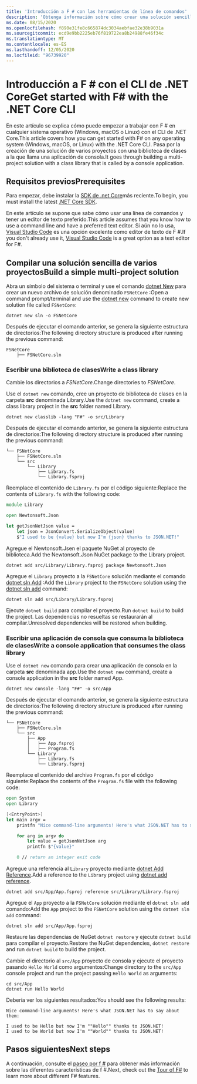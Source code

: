```yaml
---
title: 'Introducción a F # con las herramientas de línea de comandos'
description: 'Obtenga información sobre cómo crear una solución sencilla de varios proyectos en F # mediante el CLI de .NET Core en cualquier sistema operativo (Windows, macOS o Linux).'
ms.date: 08/15/2020
ms.openlocfilehash: f890e31fe8c665874dc3034aebfae32e38b9031a
ms.sourcegitcommit: ecd9e9bb2225eb76f819722ea8b24988fe46f34c
ms.translationtype: MT
ms.contentlocale: es-ES
ms.lasthandoff: 12/05/2020
ms.locfileid: "96739920"
---
```

# <a name="get-started-with-f-with-the-net-core-cli"></a><span data-ttu-id="e1c16-103">Introducción a F # con el CLI de .NET Core</span><span class="sxs-lookup"><span data-stu-id="e1c16-103">Get started with F# with the .NET Core CLI</span></span>

<span data-ttu-id="e1c16-104">En este artículo se explica cómo puede empezar a trabajar con F # en cualquier sistema operativo (Windows, macOS o Linux) con el CLI de .NET Core.</span><span class="sxs-lookup"><span data-stu-id="e1c16-104">This article covers how you can get started with F# on any operating system (Windows, macOS, or Linux) with the .NET Core CLI.</span></span> <span data-ttu-id="e1c16-105">Pasa por la creación de una solución de varios proyectos con una biblioteca de clases a la que llama una aplicación de consola.</span><span class="sxs-lookup"><span data-stu-id="e1c16-105">It goes through building a multi-project solution with a class library that is called by a console application.</span></span>

## <a name="prerequisites"></a><span data-ttu-id="e1c16-106">Requisitos previos</span><span class="sxs-lookup"><span data-stu-id="e1c16-106">Prerequisites</span></span>

<span data-ttu-id="e1c16-107">Para empezar, debe instalar la [SDK de .net Core](https://dotnet.microsoft.com/download)más reciente.</span><span class="sxs-lookup"><span data-stu-id="e1c16-107">To begin, you must install the latest [.NET Core SDK](https://dotnet.microsoft.com/download).</span></span>

<span data-ttu-id="e1c16-108">En este artículo se supone que sabe cómo usar una línea de comandos y tener un editor de texto preferido.</span><span class="sxs-lookup"><span data-stu-id="e1c16-108">This article assumes that you know how to use a command line and have a preferred text editor.</span></span> <span data-ttu-id="e1c16-109">Si aún no lo usa, [Visual Studio Code](get-started-vscode.md) es una opción excelente como editor de texto de F #.</span><span class="sxs-lookup"><span data-stu-id="e1c16-109">If you don't already use it, [Visual Studio Code](get-started-vscode.md) is a great option as a text editor for F#.</span></span>

## <a name="build-a-simple-multi-project-solution"></a><span data-ttu-id="e1c16-110">Compilar una solución sencilla de varios proyectos</span><span class="sxs-lookup"><span data-stu-id="e1c16-110">Build a simple multi-project solution</span></span>

<span data-ttu-id="e1c16-111">Abra un símbolo del sistema o terminal y use el comando [dotnet New](../../core/tools/dotnet-new.md) para crear un nuevo archivo de solución denominado `FSNetCore` :</span><span class="sxs-lookup"><span data-stu-id="e1c16-111">Open a command prompt/terminal and use the [dotnet new](../../core/tools/dotnet-new.md) command to create new solution file called `FSNetCore`:</span></span>

```dotnetcli
dotnet new sln -o FSNetCore
```

<span data-ttu-id="e1c16-112">Después de ejecutar el comando anterior, se genera la siguiente estructura de directorios:</span><span class="sxs-lookup"><span data-stu-id="e1c16-112">The following directory structure is produced after running the previous command:</span></span>

```console
FSNetCore
    ├── FSNetCore.sln
```

### <a name="write-a-class-library"></a><span data-ttu-id="e1c16-113">Escribir una biblioteca de clases</span><span class="sxs-lookup"><span data-stu-id="e1c16-113">Write a class library</span></span>

<span data-ttu-id="e1c16-114">Cambie los directorios a *FSNetCore*.</span><span class="sxs-lookup"><span data-stu-id="e1c16-114">Change directories to *FSNetCore*.</span></span>

<span data-ttu-id="e1c16-115">Use el `dotnet new` comando, cree un proyecto de biblioteca de clases en la carpeta **src** denominada Library.</span><span class="sxs-lookup"><span data-stu-id="e1c16-115">Use the `dotnet new` command, create a class library project in the **src** folder named Library.</span></span>

```dotnetcli
dotnet new classlib -lang "F#" -o src/Library
```

<span data-ttu-id="e1c16-116">Después de ejecutar el comando anterior, se genera la siguiente estructura de directorios:</span><span class="sxs-lookup"><span data-stu-id="e1c16-116">The following directory structure is produced after running the previous command:</span></span>

```console
└── FSNetCore
    ├── FSNetCore.sln
    └── src
        └── Library
            ├── Library.fs
            └── Library.fsproj
```

<span data-ttu-id="e1c16-117">Reemplace el contenido de `Library.fs` por el código siguiente:</span><span class="sxs-lookup"><span data-stu-id="e1c16-117">Replace the contents of `Library.fs` with the following code:</span></span>

```fsharp
module Library

open Newtonsoft.Json

let getJsonNetJson value =
    let json = JsonConvert.SerializeObject(value)
    $"I used to be {value} but now I'm {json} thanks to JSON.NET!"
```

<span data-ttu-id="e1c16-118">Agregue el Newtonsoft.Jsen el paquete NuGet al proyecto de biblioteca.</span><span class="sxs-lookup"><span data-stu-id="e1c16-118">Add the Newtonsoft.Json NuGet package to the Library project.</span></span>

```dotnetcli
dotnet add src/Library/Library.fsproj package Newtonsoft.Json
```

<span data-ttu-id="e1c16-119">Agregue el `Library` proyecto a la `FSNetCore` solución mediante el comando [dotnet sln Add](../../core/tools/dotnet-sln.md) :</span><span class="sxs-lookup"><span data-stu-id="e1c16-119">Add the `Library` project to the `FSNetCore` solution using the [dotnet sln add](../../core/tools/dotnet-sln.md) command:</span></span>

```dotnetcli
dotnet sln add src/Library/Library.fsproj
```

<span data-ttu-id="e1c16-120">Ejecute `dotnet build` para compilar el proyecto.</span><span class="sxs-lookup"><span data-stu-id="e1c16-120">Run `dotnet build` to build the project.</span></span> <span data-ttu-id="e1c16-121">Las dependencias no resueltas se restaurarán al compilar.</span><span class="sxs-lookup"><span data-stu-id="e1c16-121">Unresolved dependencies will be restored when building.</span></span>

### <a name="write-a-console-application-that-consumes-the-class-library"></a><span data-ttu-id="e1c16-122">Escribir una aplicación de consola que consuma la biblioteca de clases</span><span class="sxs-lookup"><span data-stu-id="e1c16-122">Write a console application that consumes the class library</span></span>

<span data-ttu-id="e1c16-123">Use el `dotnet new` comando para crear una aplicación de consola en la carpeta **src** denominada app.</span><span class="sxs-lookup"><span data-stu-id="e1c16-123">Use the `dotnet new` command, create a console application in the **src** folder named App.</span></span>

```dotnetcli
dotnet new console -lang "F#" -o src/App
```

<span data-ttu-id="e1c16-124">Después de ejecutar el comando anterior, se genera la siguiente estructura de directorios:</span><span class="sxs-lookup"><span data-stu-id="e1c16-124">The following directory structure is produced after running the previous command:</span></span>

```console
└── FSNetCore
    ├── FSNetCore.sln
    └── src
        ├── App
        │   ├── App.fsproj
        │   ├── Program.fs
        └── Library
            ├── Library.fs
            └── Library.fsproj
```

<span data-ttu-id="e1c16-125">Reemplace el contenido del archivo `Program.fs` por el código siguiente:</span><span class="sxs-lookup"><span data-stu-id="e1c16-125">Replace the contents of the `Program.fs` file with the following code:</span></span>

```fsharp
open System
open Library

[<EntryPoint>]
let main argv =
    printfn "Nice command-line arguments! Here's what JSON.NET has to say about them:"

    for arg in argv do
        let value = getJsonNetJson arg
        printfn $"{value}"

    0 // return an integer exit code
```

<span data-ttu-id="e1c16-126">Agregue una referencia al `Library` proyecto mediante [dotnet Add Reference](../../core/tools/dotnet-add-reference.md).</span><span class="sxs-lookup"><span data-stu-id="e1c16-126">Add a reference to the `Library` project using [dotnet add reference](../../core/tools/dotnet-add-reference.md).</span></span>

```dotnetcli
dotnet add src/App/App.fsproj reference src/Library/Library.fsproj
```

<span data-ttu-id="e1c16-127">Agregue el `App` proyecto a la `FSNetCore` solución mediante el `dotnet sln add` comando:</span><span class="sxs-lookup"><span data-stu-id="e1c16-127">Add the `App` project to the `FSNetCore` solution using the `dotnet sln add` command:</span></span>

```dotnetcli
dotnet sln add src/App/App.fsproj
```

<span data-ttu-id="e1c16-128">Restaure las dependencias de NuGet `dotnet restore` y ejecute `dotnet build` para compilar el proyecto.</span><span class="sxs-lookup"><span data-stu-id="e1c16-128">Restore the NuGet dependencies, `dotnet restore` and run `dotnet build` to build the project.</span></span>

<span data-ttu-id="e1c16-129">Cambie el directorio al `src/App` proyecto de consola y ejecute el proyecto pasando `Hello World` como argumentos:</span><span class="sxs-lookup"><span data-stu-id="e1c16-129">Change directory to the `src/App` console project and run the project passing `Hello World` as arguments:</span></span>

```dotnetcli
cd src/App
dotnet run Hello World
```

<span data-ttu-id="e1c16-130">Debería ver los siguientes resultados:</span><span class="sxs-lookup"><span data-stu-id="e1c16-130">You should see the following results:</span></span>

```console
Nice command-line arguments! Here's what JSON.NET has to say about them:

I used to be Hello but now I'm ""Hello"" thanks to JSON.NET!
I used to be World but now I'm ""World"" thanks to JSON.NET!
```

## <a name="next-steps"></a><span data-ttu-id="e1c16-131">Pasos siguientes</span><span class="sxs-lookup"><span data-stu-id="e1c16-131">Next steps</span></span>

<span data-ttu-id="e1c16-132">A continuación, consulte el [paseo por f #](../tour.md) para obtener más información sobre las diferentes características de f #.</span><span class="sxs-lookup"><span data-stu-id="e1c16-132">Next, check out the [Tour of F#](../tour.md) to learn more about different F# features.</span></span>
